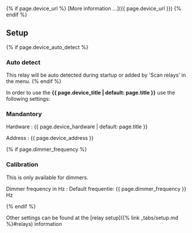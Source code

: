 {% if page.device_url %}
[More information ...]({{ page.device_url }})
{% endif %}
## Setup

{% if page.device_auto_detect %}
### Auto detect
This relay will be auto detected during startup or added by 'Scan relays' in the menu.
{% endif %}

In order to use the **{{ page.device_title | default: page.title }}** use the following settings:

### Mandantory

Hardware
: {{ page.device_hardware | default: page.title }}

Address
: {{ page.device_address }}

{% if page.dimmer_frequency %}
### Calibration
This is only available for dimmers.

Dimmer frequency in Hz
: Default frequentie: {{ page.dimmer_frequency }} Hz

{% endif %}

Other settings can be found at the [relay setup]({% link _tabs/setup.md %}#relays) information